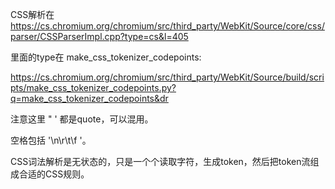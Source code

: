 
CSS解析在 https://cs.chromium.org/chromium/src/third_party/WebKit/Source/core/css/parser/CSSParserImpl.cpp?type=cs&l=405

里面的type在 make_css_tokenizer_codepoints:

https://cs.chromium.org/chromium/src/third_party/WebKit/Source/build/scripts/make_css_tokenizer_codepoints.py?q=make_css_tokenizer_codepoints&dr

注意这里 \" \' 都是quote，可以混用。

空格包括 '\n\r\t\f '。

CSS词法解析是无状态的，只是一个个读取字符，生成token，然后把token流组成合适的CSS规则。

